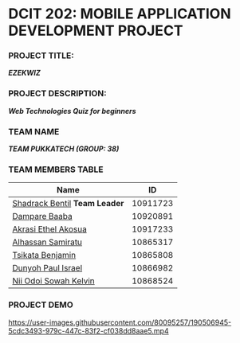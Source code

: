 # DCIT 202: MOBILE APPLICATION DEVELOPMENT PROJECT

### PROJECT TITLE:
**_EZEKWIZ_**

### PROJECT DESCRIPTION:
**_Web Technologies Quiz for beginners_**

### TEAM NAME
**_TEAM PUKKATECH (GROUP: 38)_**

### TEAM MEMBERS TABLE
|Name|	ID|	
|-----|-----|
|[Shadrack Bentil](https://github.com/qbentil) **Team Leader** |	10911723|	
|[Dampare Baaba](https://github.com/baabashinelle)|	10920891| 
|[Akrasi Ethel Akosua](https://github.com/ethel3)|	10917233|	
|[Alhassan Samiratu](https://github.com/mhira-codes)|10865317|
|[Tsikata Benjamin](https://github.com/kar-ta)| 	10865808|	
|[Dunyoh Paul Israel](https://github.com/paulisreal)| 	10866982|
|[Nii Odoi Sowah Kelvin](https://github.com/ksowah)| 	10868524|

### PROJECT DEMO
https://user-images.githubusercontent.com/80095257/190506945-5cdc3493-979c-447c-83f2-cf038dd8aae5.mp4

